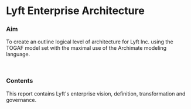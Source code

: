# Lyft Enterprise Architecture

### Aim
To create an outline logical level of architecture for Lyft Inc. using the TOGAF model set with the maximal use of the Archimate modeling language.

<br>

### Contents
This report contains Lyft's enterprise vision, definition, transformation and governance.
